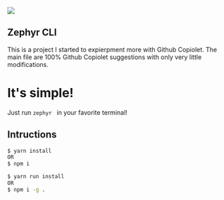![](https://media.discordapp.net/attachments/955516109971398716/960667134529273896/unknown.png)

## Zephyr CLI
This is a project I started to expierpment more with Github Copiolet. The main file are 100% Github Copiolet suggestions with only very little modifications.

# It's simple!
Just run ```zephyr ``` in your favorite terminal!

## Intructions
```bash
$ yarn install
OR
$ npm i
```
```bash
$ yarn run install
OR
$ npm i -g .
```
